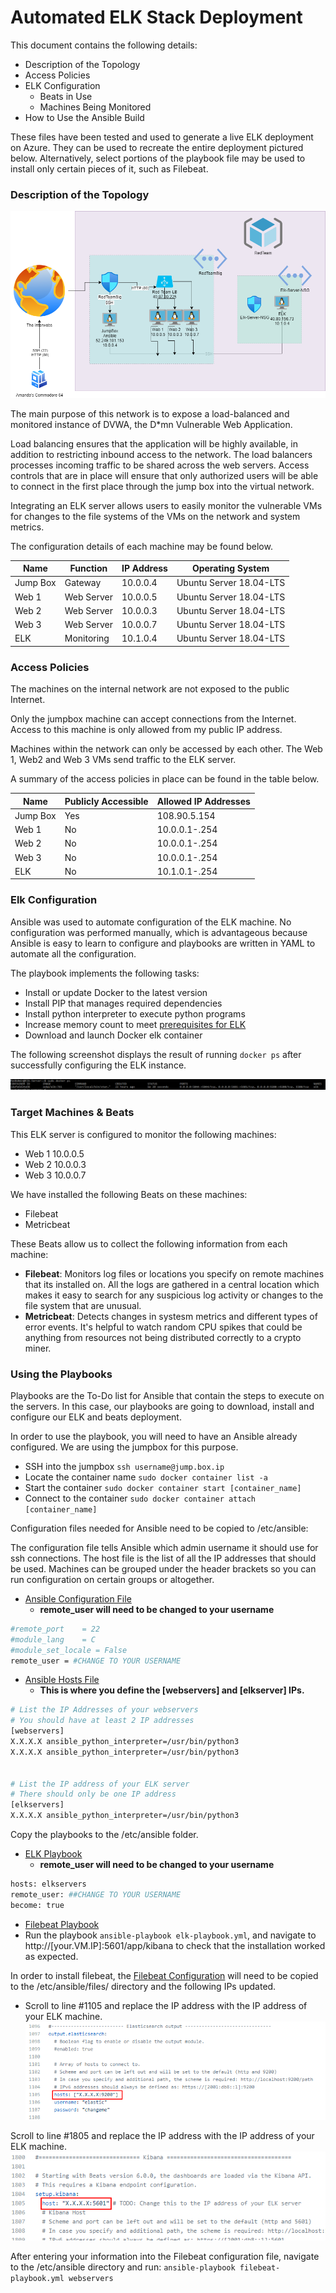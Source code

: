 # Automated ELK Stack Deployment

This document contains the following details:
- Description of the Topology
- Access Policies
- ELK Configuration
  - Beats in Use
  - Machines Being Monitored
- How to Use the Ansible Build



These files have been tested and used to generate a live ELK deployment on Azure. They can be used to recreate the entire deployment pictured below. Alternatively, select portions of the playbook file may be used to install only certain pieces of it, such as Filebeat.



### Description of the Topology

![](Images/AzureNetworkDiagram.png)

The main purpose of this network is to expose a load-balanced and monitored instance of DVWA, the D*mn Vulnerable Web Application.

Load balancing ensures that the application will be highly available, in addition to restricting inbound access to the network. The load balancers processes incoming traffic to be shared across the web servers. Access controls that are in place will ensure that only authorized users will be able to connect in the first place through the jump box into the virtual network. 

Integrating an ELK server allows users to easily monitor the vulnerable VMs for changes to the file systems of the VMs on the network and system metrics.

The configuration details of each machine may be found below.

| Name     | Function   | IP Address | Operating System        |
|----------|------------|------------|-------------------------|
| Jump Box | Gateway    | 10.0.0.4   | Ubuntu Server 18.04-LTS |
| Web 1    | Web Server | 10.0.0.5   | Ubuntu Server 18.04-LTS |
| Web 2    | Web Server | 10.0.0.3   | Ubuntu Server 18.04-LTS |
| Web 3    | Web Server | 10.0.0.7   | Ubuntu Server 18.04-LTS |
| ELK      | Monitoring | 10.1.0.4   | Ubuntu Server 18.04-LTS |

### Access Policies

The machines on the internal network are not exposed to the public Internet. 

Only the jumpbox machine can accept connections from the Internet. Access to this machine is only allowed from my public IP address.

Machines within the network can only be accessed by each other.
The Web 1, Web2 and Web 3 VMs send traffic to the ELK server.

A summary of the access policies in place can be found in the table below.

| Name     | Publicly Accessible | Allowed IP Addresses |
|----------|---------------------|----------------------|
| Jump Box | Yes                 | 108.90.5.154         |
| Web 1    | No                  | 10.0.0.1-.254        |
| Web 2    | No                  | 10.0.0.1-.254        |
| Web 3    | No                  | 10.0.0.1-.254        |
| ELK      | No                  | 10.1.0.1-.254        |

### Elk Configuration

Ansible was used to automate configuration of the ELK machine. No configuration was performed manually, which is advantageous because Ansible is easy to learn to configure and playbooks are written in YAML to automate all the configuration.

The playbook implements the following tasks:
- Install or update Docker to the latest version
- Install PIP that manages required dependencies
- Install python interpreter to execute python programs
- Increase memory count to meet [prerequisites for ELK](https://elk-docker.readthedocs.io/#prerequisites)
- Download and launch Docker elk container

The following screenshot displays the result of running `docker ps` after successfully configuring the ELK instance.


![](Images/docker_ps_output.png)

### Target Machines & Beats
This ELK server is configured to monitor the following machines:
- Web 1 10.0.0.5
- Web 2 10.0.0.3
- Web 3 10.0.0.7

We have installed the following Beats on these machines:
- Filebeat
- Metricbeat

These Beats allow us to collect the following information from each machine:
- **Filebeat**: Monitors log files or locations you specify on remote machines that its installed on. All the logs are gathered in a central location which makes it easy to search for any suspicious log activity or changes to the file system that are unusual.
- **Metricbeat**: Detects changes in systesm metrics and different types of error events. It's helpful to watch random CPU spikes that could be anything from resources not being distributed correctly to a crypto miner.

### Using the Playbooks

Playbooks are the To-Do list for Ansible that contain the steps to execute on the servers. In this case, our playbooks are going to download, install and configure our ELK and beats deployment. 

  
In order to use the playbook, you will need to have an Ansible already configured. We are using the jumpbox for this purpose.  

- SSH into the jumpbox `ssh username@jump.box.ip`
- Locate the container name `sudo docker container list -a`
- Start the container `sudo docker container start [container_name]`
- Connect to the container `sudo docker container attach [container_name]`

Configuration files needed for Ansible need to be copied to /etc/ansible:

The configuration file tells Ansible which admin username it should use for ssh connections. The host file is the list of all the IP addresses that should be used. Machines can be grouped under the header brackets so you can run configuration on certain groups or altogether.
  - [Ansible Configuration File](config_files/ansible.cfg) 
     -  **remote_user will need to be changed to your username**
  ```bash
  #remote_port    = 22
#module_lang    = C
#module_set_locale = False
remote_user = #CHANGE TO YOUR USERNAME
```
  - [Ansible Hosts File](config_files/hosts) 
    - **This is where you define the [webservers] and [elkserver] IPs.**
```bash
# List the IP Addresses of your webservers
# You should have at least 2 IP addresses
[webservers]
X.X.X.X ansible_python_interpreter=/usr/bin/python3
X.X.X.X ansible_python_interpreter=/usr/bin/python3


# List the IP address of your ELK server
# There should only be one IP address
[elkservers]
X.X.X.X ansible_python_interpreter=/usr/bin/python3
```
Copy the playbooks to the /etc/ansible folder.
  - [ELK Playbook](config_files/elk-playbook.yml) 
    - **remote_user will need to be changed to your username**
  ```bash
  hosts: elkservers
  remote_user: ##CHANGE TO YOUR USERNAME
  become: true
```
  - [Filebeat Playbook](config_files/filebeat-playbook.yml)
- Run the playbook `ansible-playbook elk-playbook.yml`, and navigate to http://[your.VM.IP]:5601/app/kibana to check that the installation worked as expected.

In order to install filebeat, the [Filebeat Configuration](config_files/filebeat-configuration.yml) will need to be copied to the /etc/ansible/files/ directory and the following IPs updated.
- Scroll to line #1105 and replace the IP address with the IP address of your ELK machine.
![](Images/Line1105.png)

Scroll to line #1805 and replace the IP address with the IP address of your ELK machine.
![](Images/Line1805.png)

After entering your information into the Filebeat configuration file, navigate to the /etc/ansible directory and run: `ansible-playbook filebeat-playbook.yml webservers`
